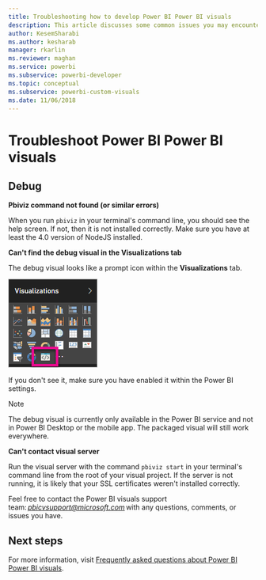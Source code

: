 ```yaml
---
title: Troubleshooting how to develop Power BI Power BI visuals
description: This article discusses some common issues you may encounter when developing or creating a custom Power BI visual.
author: KesemSharabi
ms.author: kesharab
manager: rkarlin
ms.reviewer: maghan
ms.service: powerbi
ms.subservice: powerbi-developer
ms.topic: conceptual
ms.subservice: powerbi-custom-visuals
ms.date: 11/06/2018
---
```


# Troubleshoot Power BI Power BI visuals

## Debug

**Pbiviz command not found (or similar errors)**

When you run `pbiviz` in your terminal's command line, you should see the help screen. If not, then it is not installed correctly. Make sure you have at least the 4.0 version of NodeJS installed.

**Can't find the debug visual in the Visualizations tab**

The debug visual looks like a prompt icon within the **Visualizations** tab.

![Visual selection](media/power-bi-custom-visuals-troubleshoot/powerbi-developer-visual-selection.png)

If you don't see it, make sure you have enabled it within the Power BI settings.

> [!NOTE]
> The debug visual is currently only available in the Power BI service and not in Power BI Desktop or the mobile app. The packaged visual will still work everywhere.

**Can't contact visual server**

Run the visual server with the command `pbiviz start` in your terminal's command line from the root of your visual project. If the server is not running, it is likely that your SSL certificates weren't installed correctly.

Feel free to contact the Power BI visuals support team: *pbicvsupport@microsoft.com* with any questions, comments, or issues you have.

## Next steps

For more information, visit [Frequently asked questions about Power BI Power BI visuals](power-bi-custom-visuals-faq.md#organizational-custom-visuals).
